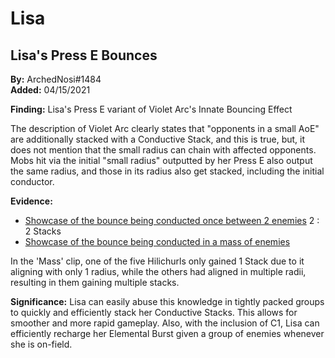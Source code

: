 # Lisa

## Lisa's Press E Bounces

**By:** ArchedNosi\#1484  
**Added:** 04/15/2021

**Finding:** Lisa's Press E variant of Violet Arc's Innate Bouncing Effect

The description of Violet Arc clearly states that "opponents in a small AoE" are additionally stacked with a Conductive Stack, and this is true, but, it does not mention that the small radius can chain with affected opponents. Mobs hit via the initial "small radius" outputted by her Press E also output the same radius, and those in its radius also get stacked, including the initial conductor.

**Evidence:**

* [Showcase of the bounce being conducted once between 2 enemies](https://youtu.be/10QqWDgefpU) 2 : 2 Stacks
* [Showcase of the bounce being conducted in a mass of enemies](https://youtu.be/t8SdGCkJ1lM)

In the 'Mass' clip, one of the five Hilichurls only gained 1 Stack due to it aligning with only 1 radius, while the others had aligned in multiple radii, resulting in them gaining multiple stacks.

**Significance:** Lisa can easily abuse this knowledge in tightly packed groups to quickly and efficiently stack her Conductive Stacks. This allows for smoother and more rapid gameplay. Also, with the inclusion of C1, Lisa can efficiently recharge her Elemental Burst given a group of enemies whenever she is on-field.

